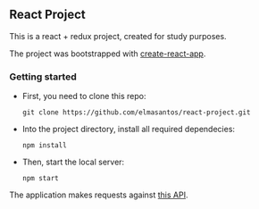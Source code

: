 ## React Project

This is a react + redux project, created for study purposes.

The project was bootstrapped with [create-react-app](https://github.com/facebook/create-react-app).

### Getting started

- First, you need to clone this repo:

	`git clone https://github.com/elmasantos/react-project.git`

- Into the project directory, install all required dependecies:

	`npm install`

- Then, start the local server:

	`npm start`

The application makes requests against [this API](https://profiler-api-codeminer.herokuapp.com/).
